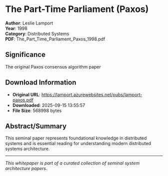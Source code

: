 # The Part-Time Parliament (Paxos)

**Author**: Leslie Lamport  
**Year**: 1998  
**Category**: Distributed Systems  
**PDF**: The_Part_Time_Parliament_Paxos_1998.pdf  

## Significance
The original Paxos consensus algorithm paper

## Download Information
- **Original URL**: https://lamport.azurewebsites.net/pubs/lamport-paxos.pdf
- **Downloaded**: 2025-09-15 13:55:57
- **File Size**: 568998 bytes

## Abstract/Summary
This seminal paper represents foundational knowledge in distributed systems and is essential reading for understanding modern distributed systems architecture.

---
*This whitepaper is part of a curated collection of seminal system architecture papers.*
